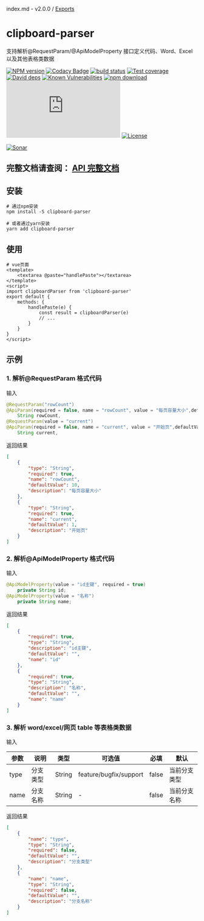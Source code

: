 index.md - v2.0.0 / [Exports](modules.md)

# clipboard-parser

支持解析@RequestParam/@ApiModelProperty 接口定义代码、Word、Excel 以及其他表格类数据

[![NPM version][npm-image]][npm-url]
[![Codacy Badge][codacy-image]][codacy-url]
[![build status][travis-image]][travis-url]
[![Test coverage][codecov-image]][codecov-url]
[![David deps][david-image]][david-url]
[![Known Vulnerabilities][snyk-image]][snyk-url]
[![npm download][download-image]][download-url]
[![gzip][gzip-image]][gzip-url]
[![License][license-image]][license-url]

[![Sonar][sonar-image]][sonar-url]

[npm-image]: https://img.shields.io/npm/v/clipboard-parser.svg?style=flat-square
[npm-url]: https://npmjs.org/package/clipboard-parser
[codacy-image]: https://app.codacy.com/project/badge/Grade/f70d4880e4ad4f40aa970eb9ee9d0696
[codacy-url]: https://www.codacy.com/gh/saqqdy/clipboard-parser/dashboard?utm_source=github.com&utm_medium=referral&utm_content=saqqdy/clipboard-parser&utm_campaign=Badge_Grade
[travis-image]: https://travis-ci.com/saqqdy/clipboard-parser.svg?branch=master
[travis-url]: https://travis-ci.com/saqqdy/clipboard-parser
[codecov-image]: https://img.shields.io/codecov/c/github/saqqdy/clipboard-parser.svg?style=flat-square
[codecov-url]: https://codecov.io/github/saqqdy/clipboard-parser?branch=master
[david-image]: https://img.shields.io/david/saqqdy/clipboard-parser.svg?style=flat-square
[david-url]: https://david-dm.org/saqqdy/clipboard-parser
[snyk-image]: https://snyk.io/test/npm/clipboard-parser/badge.svg?style=flat-square
[snyk-url]: https://snyk.io/test/npm/clipboard-parser
[download-image]: https://img.shields.io/npm/dm/clipboard-parser.svg?style=flat-square
[download-url]: https://npmjs.org/package/clipboard-parser
[gzip-image]: http://img.badgesize.io/https://unpkg.com/clipboard-parser/lib/index.js?compression=gzip&label=gzip%20size:%20JS
[gzip-url]: http://img.badgesize.io/https://unpkg.com/clipboard-parser/lib/index.js?compression=gzip&label=gzip%20size:%20JS
[license-image]: https://img.shields.io/badge/License-MIT-yellow.svg
[license-url]: LICENSE
[sonar-image]: https://sonarcloud.io/api/project_badges/quality_gate?project=saqqdy_clipboard-parser
[sonar-url]: https://sonarcloud.io/dashboard?id=saqqdy_clipboard-parser

## **完整文档请查阅： [API 完整文档](./docs/modules.md)**

## 安装

```shell
# 通过npm安装
npm install -S clipboard-parser

# 或者通过yarn安装
yarn add clipboard-parser
```

## 使用

```vue
# vue页面
<template>
    <textarea @paste="handlePaste"></textarea>
</template>
<script>
import clipboardParser from 'clipboard-parser'
export default {
    methods: {
        handlePaste(e) {
            const result = clipboardParser(e)
            // ...
        }
    }
}
</script>
```

## 示例

### 1. 解析@RequestParam 格式代码

输入

```java
@RequestParam("rowCount")
@ApiParam(required = false, name = "rowCount", value = "每页容量大小",defaultValue = 10)
    String rowCount,
@RequestParam(value = "current")
@ApiParam(required = false, name = "current", value = "开始页",defaultValue = 1)
    String current,
```

返回结果

```json
[
    {
        "type": "String",
        "required": true,
        "name": "rowCount",
        "defaultValue": 10,
        "description": "每页容量大小"
    },
    {
        "type": "String",
        "required": true,
        "name": "current",
        "defaultValue": 1,
        "description": "开始页"
    }
]
```

### 2. 解析@ApiModelProperty 格式代码

输入

```java
@ApiModelProperty(value = "id主键", required = true)
    private String id;
@ApiModelProperty(value = "名称")
    private String name;
```

返回结果

```json
[
    {
        "required": true,
        "type": "String",
        "description": "id主键",
        "defaultValue": "",
        "name": "id"
    },
    {
        "required": true,
        "type": "String",
        "description": "名称",
        "defaultValue": "",
        "name": "name"
    }
]
```

### 3. 解析 word/excel/网页 table 等表格类数据

输入

| 参数 | 说明     | 类型   | 可选值                 | 必填  | 默认         |
| ---- | -------- | ------ | ---------------------- | ----- | ------------ |
| type | 分支类型 | String | feature/bugfix/support | false | 当前分支类型 |
| name | 分支名称 | String | -                      | false | 当前分支名称 |

返回结果

```json
[
    {
        "name": "type",
        "type": "String",
        "required": false,
        "defaultValue": "",
        "description": "分支类型"
    },
    {
        "name": "name",
        "type": "String",
        "required": false,
        "defaultValue": "",
        "description": "分支名称"
    }
]
```

